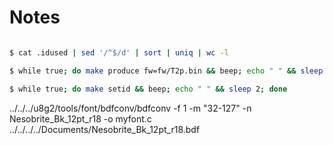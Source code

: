 
Notes
======


```bash

$ cat .idused | sed '/^$/d' | sort | uniq | wc -l

```


```bash
$ while true; do make produce fw=fw/T2p.bin && beep; echo " " && sleep 4; done

$ while true; do make setid && beep; echo " " && sleep 2; done

```

../../../u8g2/tools/font/bdfconv/bdfconv -f 1 -m "32-127" -n Nesobrite_Bk_12pt_r18 -o myfont.c ../../../../Documents/Nesobrite_Bk_12pt_r18.bdf

